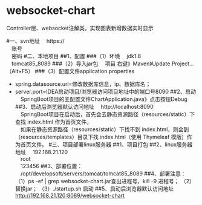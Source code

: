 # websocket-chart
Controller层、websocket注解类，实现图表新增数据实时显示

#一、svn地址
&emsp;https://
<br/>&emsp;账号
<br/>&emsp;密码
#二、本地项目
##1、配置
###（1）环境
&emsp;jdk1.8
<br/>&emsp;tomcat85_8089
###（2）导入jar包
&emsp;项目 右键》Maven》Update Project...（Alt+F5）
###（3）配置文件application.properties
* spring.datasource.url=修改数据库信息，ip、数据库名；
* server.port=IDEA启动项目/浏览器访问项目地址中的端口号8090
##2、启动
&emsp;SpringBoot项目的主配置文件ChartApplication.java》点击按钮Debug
##3、启动后浏览器默认访问地址
&emsp;http://localhost:8090
<br/>&emsp;SpringBoot项目在启动后，首先会去静态资源路径（resources/static）下查找 index.html 作为首页文件。
<br/>&emsp;如果在静态资源路径（resources/static）下找不到 index.html，则会到（resources/templates）目录下找 index.html（使用 Thymeleaf 模版）作为首页文件。
#三、项目部署linux服务器
##1、项目打包
##2、linux服务器地址
&emsp;192.168.21.120
<br/>&emsp;root
<br/>&emsp;123456
##3、部署位置：
&emsp;/opt/developsoft/servers/tomcat/tomcat85_8089
##4、部署注意：
	（1）ps -ef | grep websocket-chart.jar查出进程号，kill -9 进程号；
	（2）替换jar；
	（3）./startup.sh 启动
##5、启动后浏览器默认访问地址
&emsp;http://192.168.21.120:8089/websocket-chart